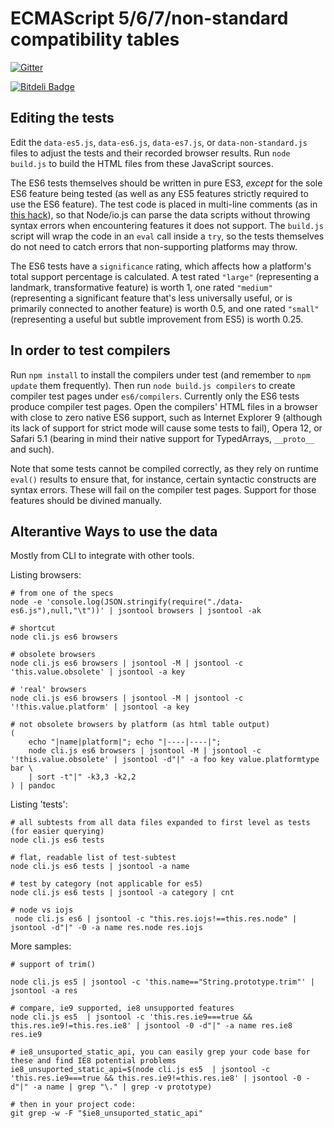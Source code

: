 ECMAScript 5/6/7/non-standard compatibility tables
==================================================

[![Gitter](https://badges.gitter.im/Join%20Chat.svg)](https://gitter.im/kangax/compat-table?utm_source=badge&utm_medium=badge&utm_campaign=pr-badge&utm_content=badge)

[![Bitdeli Badge](https://d2weczhvl823v0.cloudfront.net/kangax/es5-compat-table/trend.png)](https://bitdeli.com/free "Bitdeli Badge")

Editing the tests
-----------------

Edit the `data-es5.js`, `data-es6.js`, `data-es7.js`, or `data-non-standard.js` files to adjust the tests and their recorded browser results. Run `node build.js` to build the HTML files from these JavaScript sources.

The ES6 tests themselves should be written in pure ES3, *except* for the sole ES6 feature being tested (as well as any ES5 features strictly required to use the ES6 feature). The test code is placed in multi-line comments (as in [this hack](http://tomasz.janczuk.org/2013/05/multi-line-strings-in-javascript-and.html)), so that Node/io.js can parse the data scripts without throwing syntax errors when encountering features it does not support. The `build.js` script will wrap the code in an `eval` call inside a `try`, so the tests themselves do not need to catch errors that non-supporting platforms may throw.

The ES6 tests have a `significance` rating, which affects how a platform's total support percentage is calculated. A test rated `"large"` (representing a landmark, transformative feature) is worth 1, one rated `"medium"` (representing a significant feature that's less universally useful, or is primarily connected to another feature) is worth 0.5, and one rated `"small"` (representing a useful but subtle improvement from ES5) is worth 0.25.

In order to test compilers
-----------------

Run `npm install` to install the compilers under test (and remember to `npm update` them frequently).
Then run `node build.js compilers` to create compiler test pages under `es6/compilers`. Currently only the ES6 tests produce compiler test pages.
Open the compilers' HTML files in a browser with close to zero native ES6 support, such as Internet Explorer 9 (although its lack of support for strict mode will cause some tests to fail), Opera 12, or Safari 5.1 (bearing in mind their native support for TypedArrays, `__proto__` and such).

Note that some tests cannot be compiled correctly, as they rely on runtime `eval()` results to ensure that, for instance, certain syntactic constructs are syntax errors. These will fail on the compiler test pages. Support for those features should be divined manually.

Alterantive Ways to use the data
------------------

Mostly from CLI to integrate with other tools.

Listing browsers:
	
	# from one of the specs
	node -e 'console.log(JSON.stringify(require("./data-es6.js"),null,"\t"))' | jsontool browsers | jsontool -ak

	# shortcut
	node cli.js es6 browsers

	# obsolete browsers
	node cli.js es6 browsers | jsontool -M | jsontool -c 'this.value.obsolete' | jsontool -a key

	# 'real' browsers
	node cli.js es6 browsers | jsontool -M | jsontool -c '!this.value.platform' | jsontool -a key

	# not obsolete browsers by platform (as html table output)
	(	
		echo "|name|platform|"; echo "|----|----|"; 
		node cli.js es6 browsers | jsontool -M | jsontool -c '!this.value.obsolete' | jsontool -d"|" -a foo key value.platformtype bar \
		| sort -t"|" -k3,3 -k2,2 
	) | pandoc

Listing 'tests':

	# all subtests from all data files expanded to first level as tests (for easier querying)
	node cli.js es6 tests

	# flat, readable list of test-subtest
	node cli.js es6 tests | jsontool -a name

	# test by category (not applicable for es5)
	node cli.js es6 tests | jsontool -a category | cnt

	# node vs iojs
	 node cli.js es6 | jsontool -c "this.res.iojs!==this.res.node" | jsontool -d"|" -0 -a name res.node res.iojs

More samples:

	# support of trim()

	node cli.js es5 | jsontool -c 'this.name=="String.prototype.trim"' | jsontool -a res

	# compare, ie9 supported, ie8 unsupported features
	node cli.js es5  | jsontool -c 'this.res.ie9===true && this.res.ie9!=this.res.ie8' | jsontool -0 -d"|" -a name res.ie8 res.ie9

	# ie8_unsuported_static_api, you can easily grep your code base for these and find IE8 potential problems
	ie8_unsuported_static_api=$(node cli.js es5  | jsontool -c 'this.res.ie9===true && this.res.ie9!=this.res.ie8' | jsontool -0 -d"|" -a name | grep "\." | grep -v prototype)

	# then in your project code:
	git grep -w -F "$ie8_unsuported_static_api"


